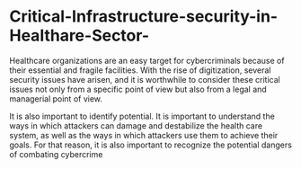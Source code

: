 # Critical-Infrastructure-security-in-Healthare-Sector-
Healthcare organizations are an easy target  for cybercriminals because of their essential  and fragile facilities. With the rise of  digitization, several security issues have  arisen, and it is worthwhile to consider  these critical issues not only from a specific  point of view but also from a legal and  managerial point of view.

It is also important to identify potential. It is important to understand the ways in which attackers can damage and destabilize the health care system, as well as the ways in which attackers use them to achieve their goals. For that reason, it is also important to recognize the potential dangers of combating cybercrime
